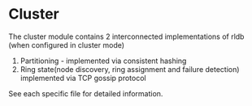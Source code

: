 # Cluster

The cluster module contains 2 interconnected implementations of rldb (when configured in cluster mode)

1. Partitioning - implemented via consistent hashing
2. Ring state(node discovery, ring assignment and failure detection) implemented via TCP gossip protocol

See each specific file for detailed information.